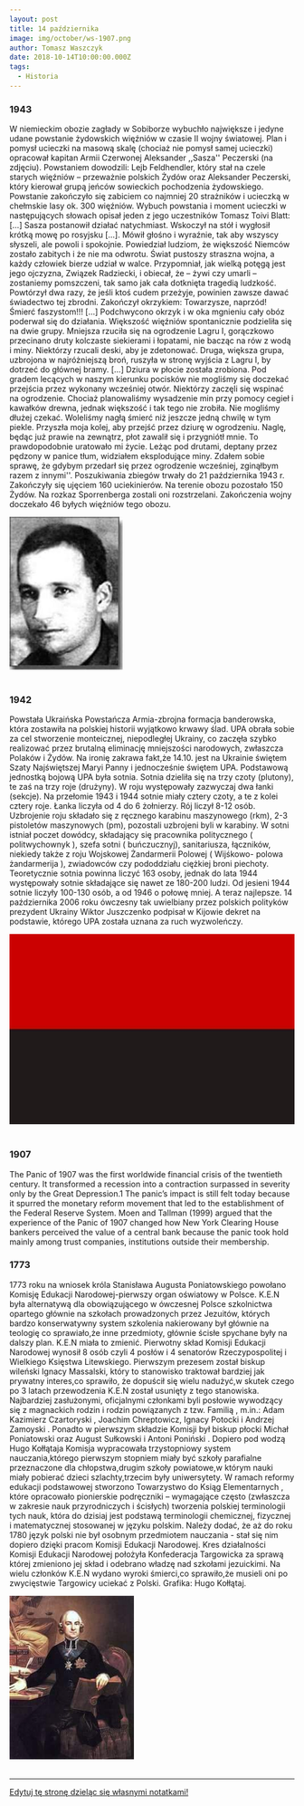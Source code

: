 ```yaml
---
layout: post
title: 14 października
image: img/october/ws-1907.png
author: Tomasz Waszczyk
date: 2018-10-14T10:00:00.000Z
tags:
  - Historia
---
```


### 1943

W niemieckim obozie zagłady w Sobiborze wybuchło największe i jedyne udane powstanie żydowskich więźniów w czasie II wojny światowej. Plan i pomysł ucieczki na masową skalę (chociaż nie pomysł samej ucieczki) opracował kapitan Armii Czerwonej Aleksander ,,Sasza'' Peczerski (na zdjęciu). Powstaniem dowodzili: Lejb Feldhendler, który stał na czele starych więźniów – przeważnie polskich Żydów oraz Aleksander Peczerski, który kierował grupą jeńców sowieckich pochodzenia żydowskiego. Powstanie zakończyło się zabiciem co najmniej 20 strażników i ucieczką w chełmskie lasy ok. 300 więźniów. Wybuch powstania i moment ucieczki w następujących słowach opisał jeden z jego uczestników Tomasz Toivi Blatt: […] Sasza postanowił działać natychmiast. Wskoczył na stół i wygłosił krótką mowę po rosyjsku […]. Mówił głośno i wyraźnie, tak aby wszyscy słyszeli, ale powoli i spokojnie. Powiedział ludziom, że większość Niemców zostało zabitych i że nie ma odwrotu. Świat pustoszy straszna wojna, a każdy człowiek bierze udział w walce. Przypomniał, jak wielką potęgą jest jego ojczyzna, Związek Radziecki, i obiecał, że – żywi czy umarli – zostaniemy pomszczeni, tak samo jak cała dotknięta tragedią ludzkość. Powtórzył dwa razy, że jeśli ktoś cudem przeżyje, powinien zawsze dawać świadectwo tej zbrodni. Zakończył okrzykiem: Towarzysze, naprzód! Śmierć faszystom!!! […] Podchwycono okrzyk i w oka mgnieniu cały obóz poderwał się do działania. Większość więźniów spontanicznie podzieliła się na dwie grupy. Mniejsza rzuciła się na ogrodzenie Lagru I, gorączkowo przecinano druty kolczaste siekierami i łopatami, nie bacząc na rów z wodą i miny. Niektórzy rzucali deski, aby je zdetonować. Druga, większa grupa, uzbrojona w najróżniejszą broń, ruszyła w stronę wyjścia z Lagru I, by dotrzeć do głównej bramy. [...] Dziura w płocie została zrobiona. Pod gradem lecących w naszym kierunku pocisków nie mogliśmy się doczekać przejścia przez wykonany wcześniej otwór. Niektórzy zaczęli się wspinać na ogrodzenie. Chociaż planowaliśmy wysadzenie min przy pomocy cegieł i kawałków drewna, jednak większość i tak tego nie zrobiła. Nie mogliśmy dłużej czekać. Woleliśmy nagłą śmierć niż jeszcze jedną chwilę w tym piekle. Przyszła moja kolej, aby przejść przez dziurę w ogrodzeniu. Naglę, będąc już prawie na zewnątrz, płot zawalił się i przygniótł mnie. To prawdopodobnie uratowało mi życie. Leżąc pod drutami, deptany przez pędzony w panice tłum, widziałem eksplodujące miny. Zdałem sobie sprawę, że gdybym przedarł się przez ogrodzenie wcześniej, zginąłbym razem z innymi''. Poszukiwania zbiegów trwały do 21 października 1943 r. Zakończyły się ujęciem 160 uciekinierów. Na terenie obozu pozostało 150 Żydów. Na rozkaz Sporrenberga zostali oni rozstrzelani. Zakończenia wojny doczekało 46 byłych więźniów tego obozu.

<img src="./img/october/sobibor.jpg"/><br><br>

### 1942

Powstała Ukraińska Powstańcza Armia-zbrojna formacja banderowska, która zostawiła na polskiej historii wyjątkowo krwawy ślad.
UPA obrała sobie za cel stworzenie monteicznej, niepodległej Ukrainy, co zaczęła szybko realizować przez brutalną eliminację mniejszości narodowych, zwłaszcza Polaków i Żydów.
Na ironię zakrawa fakt,że 14.10. jest na Ukrainie świętem Szaty Najświętszej Maryi Panny i jednocześnie świętem UPA.
Podstawową jednostką bojową UPA była
sotnia. Sotnia dzieliła się na trzy czoty
(plutony), te zaś na trzy roje (drużyny). W roju
występowały zazwyczaj dwa łanki (sekcje).
Na przełomie 1943 i 1944 sotnie miały cztery
czoty, a te z kolei cztery roje. Łanka liczyła
od 4 do 6 żołnierzy. Rój liczył 8-12 osób.
Uzbrojenie roju składało się z ręcznego
karabinu maszynowego (rkm), 2-3 pistoletów
maszynowych (pm), pozostali uzbrojeni byli w
karabiny. W sotni istniał poczet dowódcy,
składający się pracownika politycznego
( politwychownyk ), szefa sotni ( buńczucznyj),
sanitariusza, łączników, niekiedy także z roju
Wojskowej Żandarmerii Polowej ( Wijśkowo-
polowa żandarmerija ), zwiadowców czy
pododdziału ciężkiej broni piechoty.
Teoretycznie sotnia powinna liczyć 163 osoby,
jednak do lata 1944 występowały sotnie
składające się nawet ze 180-200 ludzi. Od
jesieni 1944 sotnie liczyły 100-130 osób, a od
1946 o połowę mniej.
A teraz najlepsze. 14 października 2006 roku ówczesny tak uwielbiany przez polskich polityków prezydent Ukrainy Wiktor Juszczenko podpisał w Kijowie dekret na podstawie, którego UPA została uznana za ruch wyzwoleńczy.

<img src="./img/october/upa.jpg"/><br><br>

### 1907

The Panic of 1907 was the first worldwide financial crisis of the twentieth century. It transformed a recession into a contraction surpassed in severity only by the Great Depression.1 The panic’s impact is still felt today because it spurred the monetary reform movement that led to the establishment of the Federal Reserve System. Moen and Tallman (1999) argued that the experience of the Panic of 1907 changed how New York Clearing House bankers perceived the value of a central bank because the panic took hold mainly among trust companies, institutions outside their membership.

### 1773

1773 roku na wniosek króla Stanisława Augusta Poniatowskiego powołano Komisję Edukacji Narodowej-pierwszy organ oświatowy w Polsce. K.E.N była alternatywą dla obowiązującego w ówczesnej Polsce szkolnictwa opartego głównie na szkołach prowadzonych przez Jezuitów, których bardzo konserwatywny system szkolenia nakierowany był głównie na teologię co sprawiało,że inne przedmioty, głównie ścisłe spychane były na dalszy plan. K.E.N miała to zmienić.
Pierwotny skład Komisji Edukacji Narodowej wynosił 8 osób czyli 4 posłów i 4 senatorów Rzeczypospolitej i Wielkiego Księstwa Litewskiego. Pierwszym prezesem został biskup wileński Ignacy Massalski, który to stanowisko traktował bardziej jak prywatny interes,co sprawiło, że dopuścił się wielu nadużyć,w skutek czego po 3 latach przewodzenia K.E.N został usunięty z tego stanowiska. Najbardziej
zasłużonymi, oficjalnymi członkami byli
posłowie wywodzący się z magnackich rodzin
i rodzin powiązanych z tzw. Familią , m.in.:
Adam Kazimierz Czartoryski , Joachim
Chreptowicz, Ignacy Potocki i Andrzej
Zamoyski . Ponadto w pierwszym składzie
Komisji był biskup płocki Michał Poniatowski
oraz August Sułkowski i Antoni Poniński .
Dopiero pod wodzą Hugo Kołłątaja Komisja wypracowała trzystopniowy system nauczania,którego pierwszym stopniem miały być szkoły parafialne przeznaczone dla chłopstwa,drugim szkoły powiatowe,w którym nauki miały pobierać dzieci szlachty,trzecim były uniwersytety.
W ramach reformy edukacji podstawowej
stworzono Towarzystwo do Ksiąg
Elementarnych , które opracowało pionierskie
podręczniki – wymagające często (zwłaszcza
w zakresie nauk przyrodniczych i ścisłych)
tworzenia polskiej terminologii tych nauk,
która do dzisiaj jest podstawą terminologii
chemicznej, fizycznej i matematycznej
stosowanej w języku polskim. Należy dodać,
że aż do roku 1780 język polski nie był
osobnym przedmiotem nauczania - stał się
nim dopiero dzięki pracom Komisji Edukacji
Narodowej.
Kres działalności Komisji Edukacji Narodowej położyła Konfederacja Targowicka za sprawą której zmieniono jej skład i odebrano władzę nad szkołami jezuickimi. Na wielu członków K.E.N wydano wyroki śmierci,co sprawiło,że musieli oni po zwycięstwie Targowicy uciekać z Polski.
Grafika: Hugo Kołłątaj.

<img src="./img/october/kollataj.jpg"/><br><br>

---

<a href="https://github.com/TomaszWaszczyk/historia.waszczyk.com/edit/master/src/content/october-14.md" target="_blank">Edytuj tę stronę dzieląc się własnymi notatkami!</a>
